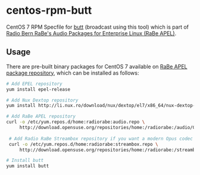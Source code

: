 # centos-rpm-butt
CentOS 7 RPM Specfile for [butt](http://danielnoethen.de/) (broadcast using this tool) which is part of [Radio Bern RaBe's Audio Packages for Enterprise Linux (RaBe APEL)](https://build.opensuse.org/project/show/home:radiorabe:audio).

## Usage
There are pre-built binary packages for CentOS 7 available on [RaBe APEL package repository](https://build.opensuse.org/project/show/home:radiorabe:audio), which can be installed as follows:

```bash
# Add EPEL repository
yum install epel-release

# Add Nux Dextop repository
yum install http://li.nux.ro/download/nux/dextop/el7/x86_64/nux-dextop-release-0-5.el7.nux.noarch.rpm

# Add RaBe APEL repository
curl -o /etc/yum.repos.d/home:radiorabe:audio.repo \
     http://download.opensuse.org/repositories/home:/radiorabe:/audio/CentOS_7/home:radiorabe:audio.repo
 
 # Add Radio RaBe Streambox repository if you want a modern Opus codec version
 curl -o /etc/yum.repos.d/home:radiorabe:streambox.repo \
     http://download.opensuse.org/repositories/home:/radiorabe:/streambox/CentOS_7/home:radiorabe:streambox.repo

# Install butt
yum install butt
```
